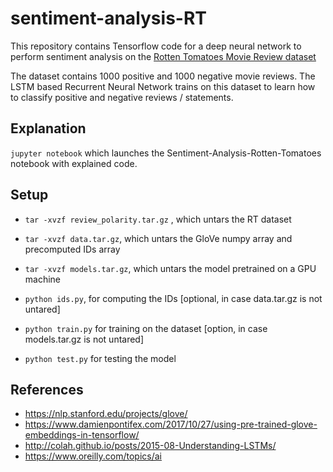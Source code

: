 # sentiment-analysis-RT

This repository contains Tensorflow code for a deep neural network to perform sentiment analysis on the [Rotten Tomatoes Movie Review dataset](http://www.cs.cornell.edu/people/pabo/movie-review-data/)

The dataset contains 1000 positive and 1000 negative movie reviews. The LSTM based Recurrent Neural Network trains on this dataset to learn how to classify positive and negative reviews / statements.

## Explanation

`jupyter notebook` which launches the Sentiment-Analysis-Rotten-Tomatoes notebook with explained code.

## Setup

- `tar -xvzf review_polarity.tar.gz` , which untars the RT dataset
- `tar -xvzf data.tar.gz`, which untars the GloVe numpy array and precomputed IDs array
- `tar -xvzf models.tar.gz`, which untars the model pretrained on a GPU machine

- `python ids.py`, for computing the IDs [optional, in case data.tar.gz is not untared]
- `python train.py` for training on the dataset [option, in case models.tar.gz is not untared]
- `python test.py` for testing the model

## References

- https://nlp.stanford.edu/projects/glove/
- https://www.damienpontifex.com/2017/10/27/using-pre-trained-glove-embeddings-in-tensorflow/
- http://colah.github.io/posts/2015-08-Understanding-LSTMs/
- https://www.oreilly.com/topics/ai
